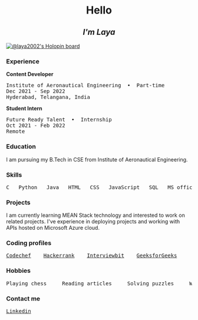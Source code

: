 <p>
<h1 align="center">Hello</h1>
<h2 align="center"><em>I'm Laya</em></h2>
</p> 

[![@laya2002's Holopin board](https://holopin.me/laya2002)](https://holopin.io/@laya2002) 

<h3>Experience</h3>
<b>Content Developer</b>
<pre>
Institute of Aeronautical Engineering  •  Part-time
Dec 2021 - Sep 2022
Hyderabad, Telangana, India
</pre>
<b>Student Intern</b>
<pre>
Future Ready Talent  •  Internship
Oct 2021 - Feb 2022
Remote
</pre>
<h3>Education</h3>
<p>
I am pursuing my B.Tech in CSE from Institute of Aeronautical Engineering. 
</p>
<h3>Skills</h3>
<pre>C   Python   Java   HTML   CSS   JavaScript   SQL   MS office   OOP   DS   Algo   Problem solving   Microsoft Azure</pre>
<h3>Projects</h3>
<p>
I am currently learning MEAN Stack technology and interested to work on related projects. I've experience in deploying projects and working with APIs hosted on Microsoft Azure cloud.</p>
<h3>Coding profiles</h3>
<pre>
<a href="https://www.codechef.com/users/laya_2002" target="_blank">Codechef</a>    <a href="https://www.hackerrank.com/laya2002" target="_blank">Hackerrank</a>    <a href="https://www.interviewbit.com/profile/laya_2002" target="_blank">Interviewbit</a>    <a href="https://auth.geeksforgeeks.org/user/madavaramlaya/profile" target="_blank">GeeksforGeeks</a>
</pre>
<h3>Hobbies</h3>
<pre>
Playing chess     Reading articles     Solving puzzles     Watching movies
</pre>
<h3>Contact me</h3>
<pre>
<a href="https://www.linkedin.com/in/laya-2002" target="_blank">Linkedin</a>
</pre>
